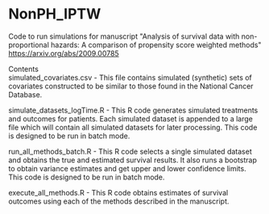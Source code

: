 # NonPH_IPTW
Code to run simulations for manuscript "Analysis of survival data with non-proportional hazards: A comparison of propensity score weighted methods"
https://arxiv.org/abs/2009.00785

Contents  
simulated_covariates.csv - This file contains simulated (synthetic) sets of covariates constructed to be similar to those found in the National Cancer Database.  
  
simulate_datasets_logTime.R - This R code generates simulated treatments and outcomes for patients.  Each simulated dataset is appended to a large file which will contain all simulated datasets for later processing.  This code is designed to be run in batch mode.  
  
run_all_methods_batch.R - This R code selects a single simulated dataset and obtains the true and estimated survival results.  It also runs a bootstrap to obtain variance estimates and get upper and lower confidence limits.  This code is designed to be run in batch mode.  
  
execute_all_methods.R - This R code obtains estimates of survival outcomes using each of the methods described in the manuscript.  

